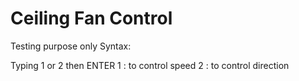 # Ceiling Fan Control
Testing purpose only
Syntax: 

Typing 1 or 2 then ENTER
1 : to control speed
2 : to control direction
